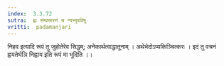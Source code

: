 ```yaml
---
index:  3.3.72
sutra:  ह्वः संम्प्रसारणं च न्यभ्युपविषु
vritti:  padamanjari
---
```


निहव इत्यादि रूपं तु जुहोतेरेव सिद्धम्; अनेकार्थत्वाद्धातूनाम् । अथेभेदोऽप्यकिञ्चित्करः । इदं तु वचनं ह्वयतेर्घञि निह्वाय इति रूपं मा भूदिति ।।
